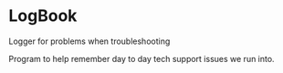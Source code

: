 # LogBook
Logger for problems when troubleshooting

Program to help remember day to day tech support issues we run into.
